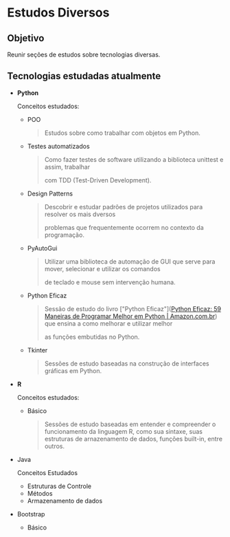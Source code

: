 # Estudos Diversos



## Objetivo

Reunir seções de estudos sobre tecnologias diversas.



## Tecnologias estudadas atualmente

- **Python**

  Conceitos estudados:

  - POO

    > Estudos sobre como trabalhar com objetos em Python.

  - Testes automatizados

    > Como fazer testes de software utilizando a biblioteca unittest e assim, trabalhar
    >
    > com TDD (Test-Driven Development).

  - Design Patterns

    > Descobrir e estudar padrões de projetos utilizados para resolver os mais dversos
    >
    > problemas que frequentemente ocorrem no contexto da programação.

  - PyAutoGui

    > Utilizar uma biblioteca de automação de GUI que serve para mover, selecionar e utilizar os comandos
    >
    > de teclado e mouse sem intervenção humana.

  - Python Eficaz

    > Sessão de estudo do livro ["Python Eficaz"]([Python Eficaz: 59 Maneiras de Programar Melhor em Python | Amazon.com.br](https://www.amazon.com.br/Python-Eficaz-Maneiras-Programar-Melhor/dp/8575225103)) que ensina a como melhorar e utilizar melhor 
    >
    > as funções embutidas no Python.

  - Tkinter

    > Sessões de estudo baseadas na construção de interfaces gráficas em Python.



- **R**

  Conceitos estudados:

  - Básico

    > Sessões de estudo baseadas em entender e compreender o funcionamento da linguagem R, como sua sintaxe, suas estruturas de arnazenamento de dados, funções built-in, entre outros.



- Java

  Conceitos Estudados	

  - Estruturas de Controle
  - Métodos
  - Armazenamento de dados



- Bootstrap
  - Básico





